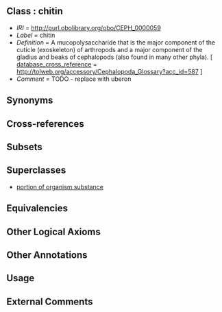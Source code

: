 
## Class : chitin

 * *IRI* = http://purl.obolibrary.org/obo/CEPH_0000059
 * *Label* = chitin
 * *Definition* = A mucopolysaccharide that is the major component of the cuticle (exoskeleton) of arthropods and a major component of the gladius and beaks of cephalopods (also found in many other phyla). [ [database_cross_reference](../../ef/oboInOwl#hasDbXref.md) = http://tolweb.org/accessory/Cephalopoda_Glossary?acc_id=587 ]
 * *Comment* = TODO - replace with uberon

## Synonyms


## Cross-references


## Subsets


## Superclasses

 * [portion of organism substance](../../UBERON/63/UBERON_0000463.md)

## Equivalencies


## Other Logical Axioms


## Other Annotations


## Usage


## External Comments

